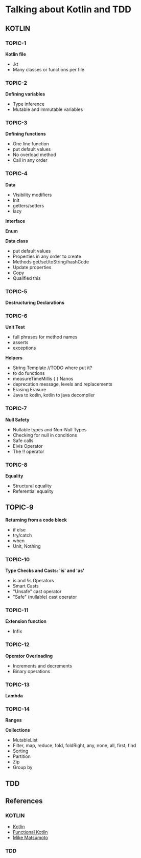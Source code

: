 # Talking about Kotlin and TDD

## KOTLIN

### TOPIC-1

**Kotlin file**

* .kt
* Many classes or functions per file

### TOPIC-2

**Defining variables**

* Type inference
* Mutable and immutable variables

### TOPIC-3

**Defining functions**

* One line function
* put default values
* No overload method
* Call in any order

### TOPIC-4

**Data**

* Visibility modifiers
* Init
* getters/setters
* lazy

**Interface**

**Enum**

**Data class**

* put default values
* Properties in any order to create
* Methods get/set/toString/hashCode
* Update properties
* Copy
* Qualified this

### TOPIC-5

**Destructuring Declarations**

### TOPIC-6

**Unit Test**

* full phrases for method names
* asserts
* exceptions

**Helpers**

* String Template //TODO where put it?
* to do functions
* measureTimeMillis { } Nanos
* deprecation message, levels and replacements
* Erasing Erasure
* Java to kotlin, kotlin to java decompiler

### TOPIC-7

**Null Safety**

* Nullable types and Non-Null Types
* Checking for null in conditions
* Safe calls
* Elvis Operator
* The !! operator

### TOPIC-8

**Equality**

* Structural equality
* Referential equality

## TOPIC-9

**Returning from a code block**

* if else
* try/catch
* when
* Unit, Nothing

### TOPIC-10

**Type Checks and Casts: 'is' and 'as'**

* is and !is Operators
* Smart Casts
* "Unsafe" cast operator
* "Safe" (nullable) cast operator

### TOPIC-11

**Extension function**
* Infix

### TOPIC-12

**Operator Overloading**
* Increments and decrements
* Binary operations

### TOPIC-13

**Lambda**

### TOPIC-14

**Ranges**

**Collections**
* MutableList
* Filter, map, reduce, fold, foldRight, any, none, all, first, find
* Sorting
* Partition
* Zip
* Group by

## TDD


## References

### KOTLIN

* [Kotlin](https://kotlinlang.org)
* [Functional Kotlin](https://www.amazon.com.br/gp/product/B078JRKFYF/ref=oh_aui_d_detailpage_o01_?ie=UTF8&psc=1)
* [Mike Matsumoto](https://github.com/mmatsumoto/kotlin-webinar)

### TDD

